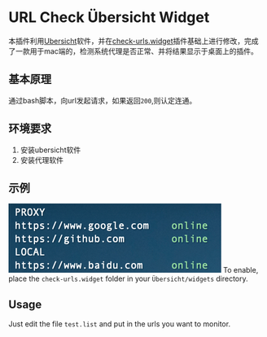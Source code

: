 URL Check Übersicht Widget
==========================
本插件利用[Ubersicht](http://tracesof.net/uebersicht/)软件，并在[check-urls.widget](http://tracesof.net/uebersicht-widgets/#check-urls)插件基础上进行修改，完成了一款用于mac端的，检测系统代理是否正常、并将结果显示于桌面上的插件。

基本原理
-------
通过bash脚本，向url发起请求，如果返回`200`,则认定连通。

环境要求
-------
1. 安装ubersicht软件
2. 安装代理软件

示例
-------
![Example!](screenshot.png)
To enable, place the `check-urls.widget` folder in your `Übersicht/widgets` directory.

Usage
-----
Just edit the file `test.list` and put in the urls you want to monitor.